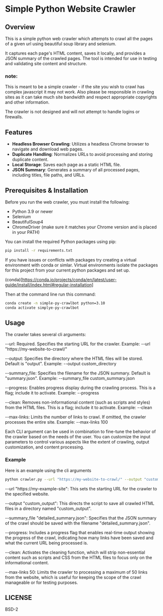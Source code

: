 # Simple Python Website Crawler

## Overview

This is a simple python web crawler which attempts to crawl all the pages of a given url using beautiful soup library and selenium.

It captures each page's HTML content, saves it locally, and provides a JSON summary of the crawled pages. The tool is intended for use in testing and validating site content and structure.

### note:
This is meant to be a simple crawler - if the site you wish to crawl has complex javascript it may not work.  Also please be responsible in crawling sites as it can take much site bandwidth and respect appropriate copyrights and other information.  

The crawler is not designed and will not attempt to handle logins or firewalls.

## Features

- **Headless Browser Crawling**: Utilizes a headless Chrome browser to navigate and download web pages.
- **Duplicate Handling**: Normalizes URLs to avoid processing and storing duplicate content.
- **Local Storage**: Saves each page as a static HTML file.
- **JSON Summary**: Generates a summary of all processed pages, including titles, file paths, and URLs.

## Prerequisites & Installation

Before you run the web crawler, you must install the following:

- Python 3.9 or newer
- Selenium
- BeautifulSoup4
- ChromeDriver (make sure it matches your Chrome version and is placed in your PATH)

You can install the required Python packages using pip:

```bash
pip install -r requirements.txt
```

If you have issues or conflicts with packages try creating a virtual environment with conda or simlar.  Virtual environments isolate the packages for this project from your current python packages and set up.

(conda)[https://conda.io/projects/conda/en/latest/user-guide/install/index.html#regular-installation]

Then at the command line run this command:
```bash
conda create -n simple-py-crawlbot python=3.10
conda activate simplye-py-crawlbot
```

## Usage

The crawler takes several cli arguments:

--url: Required. Specifies the starting URL for the crawler.
Example: --url "https://my-website-to-crawl/"

--output: Specifies the directory where the HTML files will be stored. Default is "output".
Example: --output custom_directory

--summary_file: Specifies the filename for the JSON summary. Default is "summary.json".
Example: --summary_file custom_summary.json

--progress: Enables progress display during the crawling process. This is a flag; include it to activate.
Example: --progress

--clean: Removes non-informational content (such as scripts and styles) from the HTML files. This is a flag; include it to activate.
Example: --clean

--max-links: Limits the number of links to crawl. If omitted, the crawler processes the entire site.
Example: --max-links 100


Each CLI argument can be used in combination to fine-tune the behavior of the crawler based on the needs of the user. You can customize the input parameters to control various aspects like the extent of crawling, output customization, and content processing.

### Example 
Here is an example using the cli arguments
```bash
python crawler.py --url "https://my-website-to-crawl/" --output "custom_output" --summary_file "detailed_summary.json" --progress --clean --max-links 50
```

--url "https://my-example-site": This sets the starting URL for the crawler to the specified website.

--output "custom_output": This directs the script to save all crawled HTML files in a directory named "custom_output".

--summary_file "detailed_summary.json": Specifies that the JSON summary of the crawl should be saved with the filename "detailed_summary.json".

--progress: Includes a progress flag that enables real-time output showing the progress of the crawl, indicating how many links have been saved and what the current URL being processed is.

--clean: Activates the cleaning function, which will strip non-essential content such as scripts and CSS from the HTML files to focus only on the informational content.

--max-links 50: Limits the crawler to processing a maximum of 50 links from the website, which is useful for keeping the scope of the crawl manageable or for testing purposes.

## LICENSE
BSD-2
